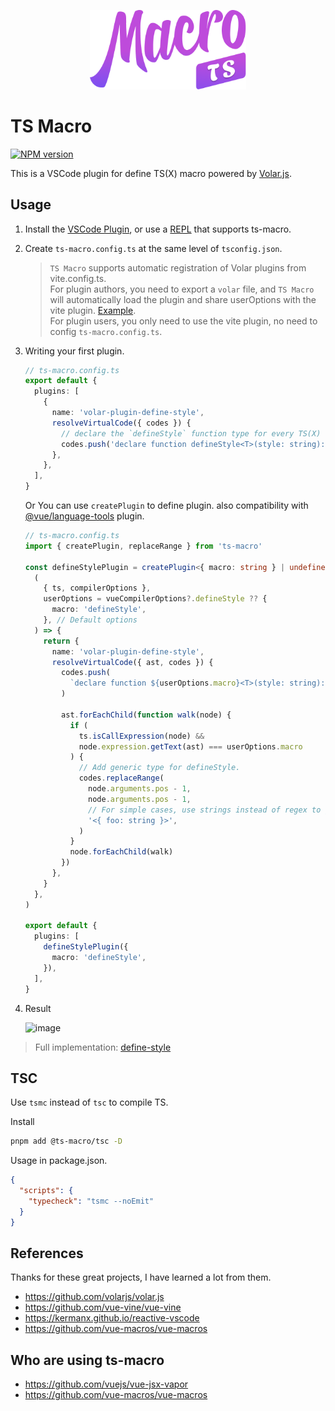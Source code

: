 <p align="center">
  <img src="/packages/vscode/assets/logo.png" width="250px" />
</p>

# TS Macro

<a href="https://npmjs.com/package/ts-macro">
  <img src="https://img.shields.io/npm/v/ts-macro.svg" alt="NPM version">
</a>

This is a VSCode plugin for define TS(X) macro powered by [Volar.js](https://github.com/volarjs/volar.js).

## Usage

1. Install the [VSCode Plugin](https://marketplace.visualstudio.com/items?itemName=zhiyuanzmj.vscode-ts-macro), or use a [REPL](https://repl.zmjs.dev) that supports ts-macro.

2. Create `ts-macro.config.ts` at the same level of `tsconfig.json`.

   > `TS Macro` supports automatic registration of Volar plugins from vite.config.ts. \
   >  For plugin authors, you need to export a `volar` file, and `TS Macro` will automatically load the plugin and share userOptions with the vite plugin. [Example](https://github.com/zhiyuanzmj/unplugin-vue-reactivity-function/tree/main/src). \
   >  For plugin users, you only need to use the vite plugin, no need to config `ts-macro.config.ts`.

3. Writing your first plugin.

   ```ts
   // ts-macro.config.ts
   export default {
     plugins: [
       {
         name: 'volar-plugin-define-style',
         resolveVirtualCode({ codes }) {
           // declare the `defineStyle` function type for every TS(X) files.
           codes.push('declare function defineStyle<T>(style: string): T ')
         },
       },
     ],
   }
   ```

   Or You can use `createPlugin` to define plugin. also compatibility with [@vue/language-tools](https://github.com/vuejs/language-tools) plugin.

   ```ts
   // ts-macro.config.ts
   import { createPlugin, replaceRange } from 'ts-macro'

   const defineStylePlugin = createPlugin<{ macro: string } | undefined>(
     (
       { ts, compilerOptions },
       userOptions = vueCompilerOptions?.defineStyle ?? {
         macro: 'defineStyle',
       }, // Default options
     ) => {
       return {
         name: 'volar-plugin-define-style',
         resolveVirtualCode({ ast, codes }) {
           codes.push(
             `declare function ${userOptions.macro}<T>(style: string): T `,
           )

           ast.forEachChild(function walk(node) {
             if (
               ts.isCallExpression(node) &&
               node.expression.getText(ast) === userOptions.macro
             ) {
               // Add generic type for defineStyle.
               codes.replaceRange(
                 node.arguments.pos - 1,
                 node.arguments.pos - 1,
                 // For simple cases, use strings instead of regex to generate types.
                 '<{ foo: string }>',
               )
             }
             node.forEachChild(walk)
           })
         },
       }
     },
   )

   export default {
     plugins: [
       defineStylePlugin({
         macro: 'defineStyle',
       }),
     ],
   }
   ```

4. Result

   <img width="369" alt="image" src="https://github.com/user-attachments/assets/31578a94-fd0d-4f7d-836d-87d83b8e9bbc">

> Full implementation: [define-style](https://github.com/vuejs/vue-jsx-vapor/blob/main/packages/macros/src/volar/define-style.ts)

## TSC

Use `tsmc` instead of `tsc` to compile TS.

Install

```sh
pnpm add @ts-macro/tsc -D
```

Usage in package.json.

```json
{
  "scripts": {
    "typecheck": "tsmc --noEmit"
  }
}
```

## References

Thanks for these great projects, I have learned a lot from them.

- https://github.com/volarjs/volar.js
- https://github.com/vue-vine/vue-vine
- https://kermanx.github.io/reactive-vscode
- https://github.com/vue-macros/vue-macros

## Who are using ts-macro

- https://github.com/vuejs/vue-jsx-vapor
- https://github.com/vue-macros/vue-macros
